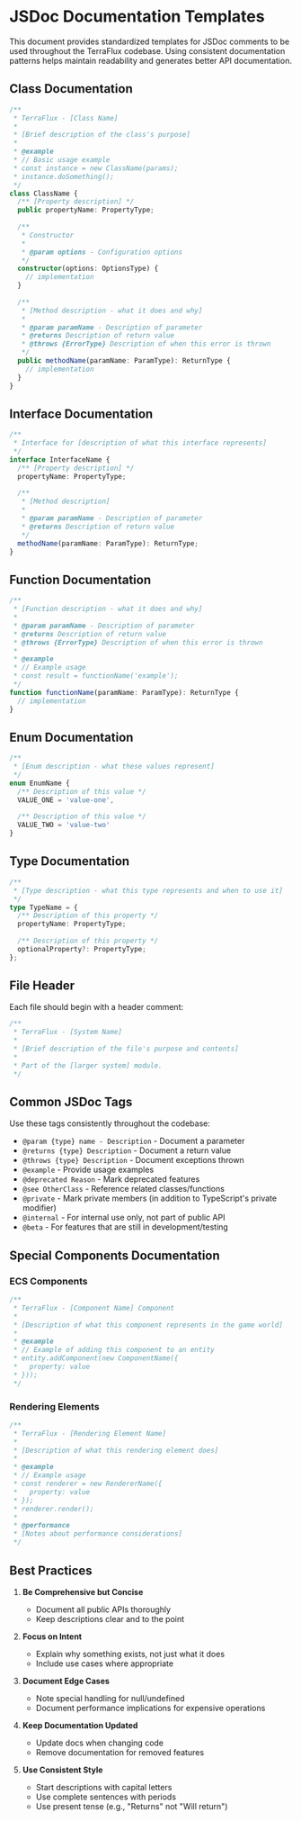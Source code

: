 # JSDoc Documentation Templates

This document provides standardized templates for JSDoc comments to be used throughout the TerraFlux codebase. Using consistent documentation patterns helps maintain readability and generates better API documentation.

## Class Documentation

```typescript
/**
 * TerraFlux - [Class Name]
 * 
 * [Brief description of the class's purpose]
 * 
 * @example
 * // Basic usage example
 * const instance = new ClassName(params);
 * instance.doSomething();
 */
class ClassName {
  /** [Property description] */
  public propertyName: PropertyType;
  
  /**
   * Constructor
   * 
   * @param options - Configuration options
   */
  constructor(options: OptionsType) {
    // implementation
  }
  
  /**
   * [Method description - what it does and why]
   * 
   * @param paramName - Description of parameter
   * @returns Description of return value
   * @throws {ErrorType} Description of when this error is thrown
   */
  public methodName(paramName: ParamType): ReturnType {
    // implementation
  }
}
```

## Interface Documentation

```typescript
/**
 * Interface for [description of what this interface represents]
 */
interface InterfaceName {
  /** [Property description] */
  propertyName: PropertyType;
  
  /** 
   * [Method description]
   * 
   * @param paramName - Description of parameter
   * @returns Description of return value
   */
  methodName(paramName: ParamType): ReturnType;
}
```

## Function Documentation

```typescript
/**
 * [Function description - what it does and why]
 * 
 * @param paramName - Description of parameter
 * @returns Description of return value
 * @throws {ErrorType} Description of when this error is thrown
 * 
 * @example
 * // Example usage
 * const result = functionName('example');
 */
function functionName(paramName: ParamType): ReturnType {
  // implementation
}
```

## Enum Documentation

```typescript
/**
 * [Enum description - what these values represent]
 */
enum EnumName {
  /** Description of this value */
  VALUE_ONE = 'value-one',
  
  /** Description of this value */
  VALUE_TWO = 'value-two'
}
```

## Type Documentation

```typescript
/**
 * [Type description - what this type represents and when to use it]
 */
type TypeName = {
  /** Description of this property */
  propertyName: PropertyType;
  
  /** Description of this property */
  optionalProperty?: PropertyType;
};
```

## File Header

Each file should begin with a header comment:

```typescript
/**
 * TerraFlux - [System Name]
 * 
 * [Brief description of the file's purpose and contents]
 * 
 * Part of the [larger system] module.
 */
```

## Common JSDoc Tags

Use these tags consistently throughout the codebase:

- `@param {type} name - Description` - Document a parameter
- `@returns {type} Description` - Document a return value
- `@throws {type} Description` - Document exceptions thrown
- `@example` - Provide usage examples
- `@deprecated Reason` - Mark deprecated features
- `@see OtherClass` - Reference related classes/functions
- `@private` - Mark private members (in addition to TypeScript's private modifier)
- `@internal` - For internal use only, not part of public API
- `@beta` - For features that are still in development/testing

## Special Components Documentation

### ECS Components

```typescript
/**
 * TerraFlux - [Component Name] Component
 * 
 * [Description of what this component represents in the game world]
 * 
 * @example
 * // Example of adding this component to an entity
 * entity.addComponent(new ComponentName({
 *   property: value
 * }));
 */
```

### Rendering Elements

```typescript
/**
 * TerraFlux - [Rendering Element Name]
 * 
 * [Description of what this rendering element does]
 * 
 * @example
 * // Example usage
 * const renderer = new RendererName({
 *   property: value
 * });
 * renderer.render();
 * 
 * @performance
 * [Notes about performance considerations]
 */
```

## Best Practices

1. **Be Comprehensive but Concise**
   - Document all public APIs thoroughly
   - Keep descriptions clear and to the point

2. **Focus on Intent**
   - Explain why something exists, not just what it does
   - Include use cases where appropriate

3. **Document Edge Cases**
   - Note special handling for null/undefined
   - Document performance implications for expensive operations

4. **Keep Documentation Updated**
   - Update docs when changing code
   - Remove documentation for removed features

5. **Use Consistent Style**
   - Start descriptions with capital letters
   - Use complete sentences with periods
   - Use present tense (e.g., "Returns" not "Will return")
